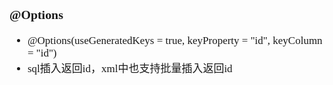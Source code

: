 <span  style="font-family: Simsun,serif; font-size: 17px; ">

### @Options

- @Options(useGeneratedKeys = true, keyProperty = "id", keyColumn = "id")
- sql插入返回id，xml中也支持批量插入返回id

</span>